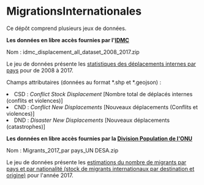 # MigrationsInternationales

Ce dépôt comprend plusieurs jeux de données.

<b>Les données en libre accès fournies par l'<a href="http://www.internal-displacement.org/">IDMC</a></b>

Nom : idmc_displacement_all_dataset_2008_2017.zip
  
Le jeu de données présente les <a href="http://www.internal-displacement.org/database/displacement-data">statistiques des déplacements internes par pays</a> pour de 2008 à 2017.

Champs attributaires (données au format *.shp et *.geojson) :

<li>CSD : <i>Conflict Stock Displacement</i> [Nombre total de déplacés internes (conflits et violences)]<br>
<li>CND : <i>Conflict New Displacements</i> [Nouveaux déplacements (Conflits et violences)]<br>
<li>DND : <i>Disaster New Displacements</i> [Nouveaux déplacements (catastrophes)]
  

<b>Les données en libre accès fournies par la <a href="http://www.un.org/en/development/desa/population/index.shtml">Division Population de l'ONU</a></b>

Nom : Migrants_2017_par pays_UN DESA.zip
  
Le jeu de données présente les <a href="http://www.un.org/en/development/desa/population/migration/data/estimates2/estimates17.shtml">estimations du nombre de migrants par pays et par nationalité (stock de migrants internationaux par destination et origine)</a> pour l'année 2017.
